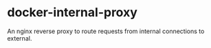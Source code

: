 # docker-internal-proxy
An nginx reverse proxy to route requests from internal connections to external. 
